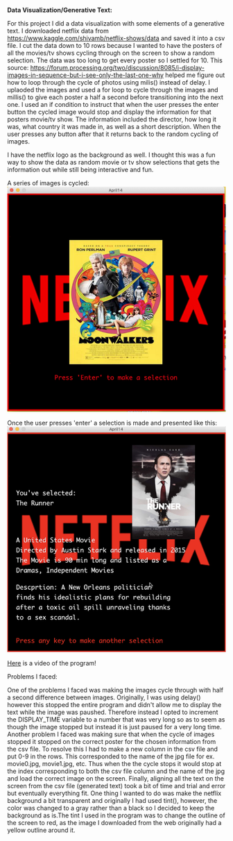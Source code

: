 **Data Visualization/Generative Text:**

For this project I did a data visualization with some elements of a generative text. I downloaded netflix data from https://www.kaggle.com/shivamb/netflix-shows/data and saved it into a csv file. I cut the data down to 10 rows because I wanted to have the posters of all the movies/tv shows cycling through on the screen to show a random selection. The data was too long to get every poster so I settled for 10. This source: https://forum.processing.org/two/discussion/8085/i-display-images-in-sequence-but-i-see-only-the-last-one-why helped me figure out how to loop through the cycle of photos using milis() instead of delay. I uplaoded the images and used a for loop to cycle through the images and millis() to give each poster a half a second before transitioning into the next one. I used an if condition to instruct that when the user presses the enter button the cycled image would stop and display the information for that posters movie/tv show. The information included the director, how long it was, what country it was made in, as well as a short description. When the user presses any button after that it returns back to the random cycling of images. 

I have the netflix logo as the background as well. I thought this was a fun way to show the data as random movie or tv show selections that gets the information out while still being interactive and fun. 

A series of images is cycled:
![](random_selection.png)

Once the user presses 'enter' a selection is made and presented like this:
![](generated_outcome.png) 

[Here](https://youtu.be/xzwcdD4sbqo) is a video of the program!

Problems I faced:

One of the problems I faced was making the images cycle through with half a second difference between images. Originally, I was using delay() however this stopped the entire program and didn't allow me to display the text while the image was paushed. Therefore instead I opted to increment the DISPLAY_TIME variable to a number that was very long so as to seem as though the image stopped but instead it is just paused for a very long time. Another problem I faced was making sure that when the cycle of images stopped it stopped on the correct poster for the chosen information from the csv file. To resolve this I had to make a new column in the csv file and put 0-9 in the rows. This corresponded to the name of the jpg file for ex. movie0.jpg, movie1.jpg, etc. Thus when the the cycle stops it would stop at the index corresponding to both the csv file column and the name of the jpg and load the correct image on the screen. Finally, aligning all the text on the screen from the csv file (generated text) took a bit of time and trial and error but eventually everything fit. One thing I wanted to do was make the netflix background a bit transparent and originally I had used tint(), however, the color was changed to a gray rather than a black so I decided to keep the background as is.The tint I used in the program was to change the outline of the screen to red, as the image I downloaded from the web originally had a yellow outline around it. 

